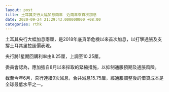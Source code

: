 ```yaml
---
layout: post
title: 土耳其央行大幅加息兩年　近兩年來首次加息
date: 2020-09-24 21:29:43.000000000 +08:00
categories: rthk
---
```


土耳其央行大幅加息兩厘，是2018年底貨幣危機以來首次加息，以打擊通脹及支撐土耳其里拉匯價表現。

央行將1星期回購利率由8.25厘，上調至10.25厘。

委員會認為，應加強自8月以來採取的緊縮措施，以抑制通脹預期及通脹風險。

截至今年6月，央行連續9次減息，合共減息15.75厘，經通脹調整後的借貸成本是全球最低水平之一。
